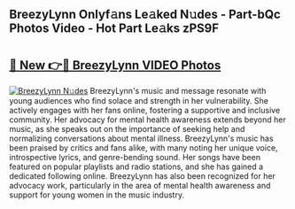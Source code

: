 ## BreezyLynn Onlyf𝚊ns Le𝚊ked N𝚞des - Part-bQc Photos Video - Hot Part Le𝚊ks zPS9F

# <h2><a href="http://ac53638.deff.icu/?id=BreezyLynn">🔗 New 👉🔴 BreezyLynn VIDEO Photos</a></h2>

[![BreezyLynn N𝚞des](https://i.imgur.com/rIISA9y.gif)](http://ac53638.deff.icu/?id=BreezyLynn)
BreezyLynn's music and message resonate with young audiences who find solace and strength in her vulnerability. She actively engages with her fans online, fostering a supportive and inclusive community. Her advocacy for mental health awareness extends beyond her music, as she speaks out on the importance of seeking help and normalizing conversations about mental illness. BreezyLynn's music has been praised by critics and fans alike, with many noting her unique voice, introspective lyrics, and genre-bending sound. Her songs have been featured on popular playlists and radio stations, and she has gained a dedicated following online. BreezyLynn has also been recognized for her advocacy work, particularly in the area of mental health awareness and support for young women in the music industry.
